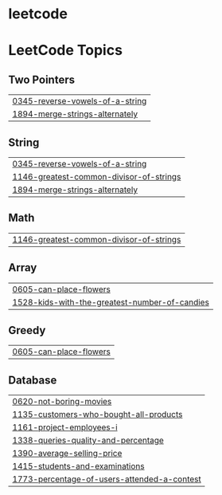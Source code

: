 # leetcode
<!---LeetCode Topics Start-->
# LeetCode Topics
## Two Pointers
|  |
| ------- |
| [0345-reverse-vowels-of-a-string](https://github.com/vanishkasatthemgari/leetcode/tree/master/0345-reverse-vowels-of-a-string) |
| [1894-merge-strings-alternately](https://github.com/vanishkasatthemgari/leetcode/tree/master/1894-merge-strings-alternately) |
## String
|  |
| ------- |
| [0345-reverse-vowels-of-a-string](https://github.com/vanishkasatthemgari/leetcode/tree/master/0345-reverse-vowels-of-a-string) |
| [1146-greatest-common-divisor-of-strings](https://github.com/vanishkasatthemgari/leetcode/tree/master/1146-greatest-common-divisor-of-strings) |
| [1894-merge-strings-alternately](https://github.com/vanishkasatthemgari/leetcode/tree/master/1894-merge-strings-alternately) |
## Math
|  |
| ------- |
| [1146-greatest-common-divisor-of-strings](https://github.com/vanishkasatthemgari/leetcode/tree/master/1146-greatest-common-divisor-of-strings) |
## Array
|  |
| ------- |
| [0605-can-place-flowers](https://github.com/vanishkasatthemgari/leetcode/tree/master/0605-can-place-flowers) |
| [1528-kids-with-the-greatest-number-of-candies](https://github.com/vanishkasatthemgari/leetcode/tree/master/1528-kids-with-the-greatest-number-of-candies) |
## Greedy
|  |
| ------- |
| [0605-can-place-flowers](https://github.com/vanishkasatthemgari/leetcode/tree/master/0605-can-place-flowers) |
## Database
|  |
| ------- |
| [0620-not-boring-movies](https://github.com/vanishkasatthemgari/leetcode/tree/master/0620-not-boring-movies) |
| [1135-customers-who-bought-all-products](https://github.com/vanishkasatthemgari/leetcode/tree/master/1135-customers-who-bought-all-products) |
| [1161-project-employees-i](https://github.com/vanishkasatthemgari/leetcode/tree/master/1161-project-employees-i) |
| [1338-queries-quality-and-percentage](https://github.com/vanishkasatthemgari/leetcode/tree/master/1338-queries-quality-and-percentage) |
| [1390-average-selling-price](https://github.com/vanishkasatthemgari/leetcode/tree/master/1390-average-selling-price) |
| [1415-students-and-examinations](https://github.com/vanishkasatthemgari/leetcode/tree/master/1415-students-and-examinations) |
| [1773-percentage-of-users-attended-a-contest](https://github.com/vanishkasatthemgari/leetcode/tree/master/1773-percentage-of-users-attended-a-contest) |
<!---LeetCode Topics End-->